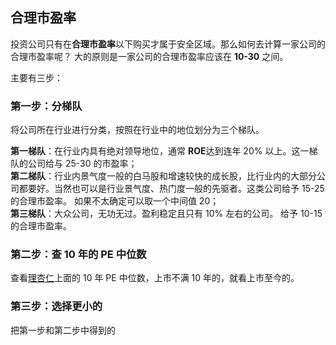 ##  合理市盈率  

 投资公司只有在**合理市盈率**以下购买才属于安全区域。那么如何去计算一家公司的合理市盈率呢？ 大的原则是一家公司的合理市盈率应该在 **10-30** 之间。   

主要有三步：  

###  第一步：分梯队  

将公司所在行业进行分类，按照在行业中的地位划分为三个梯队。  

**第一梯队**：在行业内具有绝对领导地位，通常 **ROE**达到连年  20% 以上。这一梯队的公司给与 25-30 的市盈率；  
**第二梯队**：行业内景气度一般的白马股和增速较快的成长股，比行业内的大部分公司都要好。当然也可以是行业景气度、热门度一般的先驱者。这类公司给予 15-25  的合理市盈率。  如果不太确定可以取一个中间值 20；  
**第三梯队**：大众公司，无功无过。盈利稳定且只有 10% 左右的公司。  给予 10-15  的合理市盈率。  

###  第二步：查 10 年的 PE 中位数  

查看[理杏仁](https://www.lixinger.com/user/settings/info)上面的 10 年 PE 中位数，上市不满 10 年的，就看上市至今的。    

###  第三步：选择更小的  

把第一步和第二步中得到的




